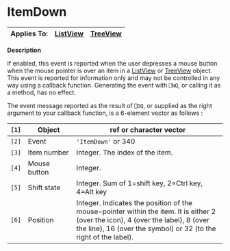 




<h1 class="heading"><span class="name">ItemDown</span></h1>

| Applies To: | [ListView](./listview.md) | [TreeView](./treeview.md) |
| --- | --- | ---  |


**Description**


If enabled, this event is reported when the user depresses a mouse button when the mouse pointer is over an item in a [ListView](./listview.md) or [TreeView](./treeview.md) object. This event is reported for information only and may not be controlled in any way using a callback function. Generating the event with `⎕NQ`, or calling it as a method, has no effect.


The event message reported as the result of `⎕DQ`, or supplied as the right argument to your callback function, is a 6-element vector as follows :


| `[1]` | Object | ref or character vector |
| --- | --- | ---  |
| `[2]` | Event | `'ItemDown'` or 340 |
| `[3]` | Item number | Integer. The index of the item. |
| `[4]` | Mouse button | Integer. |
| `[5]` | Shift state | Integer. Sum of 1=shift key, 2=Ctrl key, 4=Alt key |
| `[6]` | Position | Integer. Indicates the position of the mouse-pointer within the item. It is either 2 (over the icon), 4 (over the label), 8 (over the line), 16 (over the symbol) or 32 (to the right of the label). |



